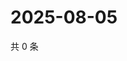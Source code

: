 # 2025-08-05

共 0 条

<!-- BEGIN ZHIHUQUESTIONS -->
<!-- 最后更新时间 Tue Aug 05 2025 21:35:55 GMT+0800 (China Standard Time) -->

<!-- END ZHIHUQUESTIONS -->
